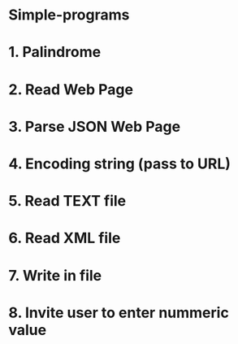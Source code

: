 # Simple-programs

# 1. Palindrome 
# 2. Read Web Page
# 3. Parse JSON Web Page
# 4. Encoding string (pass to URL)
# 5. Read TEXT file
# 6. Read XML file
# 7. Write in file
# 8. Invite user to enter nummeric value
